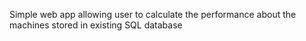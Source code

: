 
Simple web app allowing user to calculate the performance about the machines stored in existing SQL database
